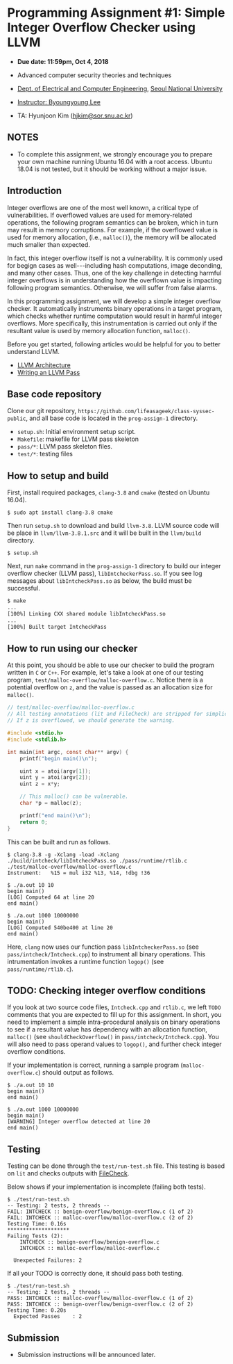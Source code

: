 # Programming Assignment #1: Simple Integer Overflow Checker using LLVM

- **Due date: 11:59pm, Oct 4, 2018**

- Advanced computer security theories and techniques
- [Dept. of Electrical and Computer Engineering](https://ee.snu.ac.kr/en), [Seoul National University](http://snu.ac.kr/index.html)
- [Instructor: Byoungyoung Lee](https://lifeasageek.github.io/)
- TA: Hyunjoon Kim (hjkim@sor.snu.ac.kr)

## NOTES

- To complete this assignment, we strongly encourage you to prepare
your own machine running Ubuntu 16.04 with a root access. Ubuntu 18.04
is not tested, but it should be working without a major issue.

## Introduction

Integer overflows are one of the most well known, a critical type of
vulnerabilities. If overflowed values are used for memory-related
operations, the following program semantics can be broken, which in
turn may result in memory corruptions. For example, if the overflowed
value is used for memory allocation, (i.e., `malloc()`), the memory
will be allocated much smaller than expected.

In fact, this integer overflow itself is not a vulnerability. It is
commonly used for begign cases as well---including hash computations,
image deconding, and many other cases. Thus, one of the key challenge
in detecting harmful integer overflows is in understanding how the
overflown value is impacting following program semantics. Otherwise,
we will suffer from false alarms.

In this programming assignment, we will develop a simple integer
overflow checker. It automatically instruments binary operations in a
target program, which checks whether runtime computation would result
in harmful integer overflows. More specifically, this instrumentation
is carried out only if the resultant value is used by memory
allocation function, `malloc()`.

Before you get started, following articles would be helpful for you to
better understand LLVM.

- [LLVM Architecture](http://www.aosabook.org/en/llvm.html)
- [Writing an LLVM Pass](http://llvm.org/docs/WritingAnLLVMPass.html)

## Base code repository

Clone our git repository,
`https://github.com/lifeasageek/class-syssec-public`, and all base code is
located in the `prog-assign-1` directory.

- `setup.sh`: Initial environment setup script.
- `Makefile`: makefile for LLVM pass skeleton
- `pass/*`: LLVM pass skeleton files.
- `test/*`: testing files

## How to setup and build

First, install required packages, `clang-3.8` and `cmake` (tested on Ubuntu 16.04).

```
$ sudo apt install clang-3.8 cmake
```

Then run `setup.sh` to download and build `llvm-3.8`. LLVM source code
will be place in `llvm/llvm-3.8.1.src` and it will be built in the
`llvm/build` directory.

```
$ setup.sh
```
 
Next, run `make` command in the `prog-assign-1` directory to build our
integer overflow checker (LLVM pass), `libIntcheckerPass.so`.  If you
see log messages about `libIntcheckPass.so` as below, the build must
be successful.

```bash
$ make
...
[100%] Linking CXX shared module libIntcheckPass.so
...
[100%] Built target IntcheckPass
```

## How to run using our checker

At this point, you should be able to use our checker to build the
program written in `C` or `C++`.  For example, let's take a look at
one of our testing program,
`test/malloc-overflow/malloc-overflow.c`. Notice there is a potential
overflow on `z`, and the value is passed as an allocation size for
`malloc()`.

```c
// test/malloc-overflow/malloc-overflow.c
// All testing annotations (lit and FileCheck) are stripped for simplicity.
// If z is overflowed, we should generate the warning.

#include <stdio.h>
#include <stdlib.h>

int main(int argc, const char** argv) {
    printf("begin main()\n");

    uint x = atoi(argv[1]);
    uint y = atoi(argv[2]);
    uint z = x*y;

    // This malloc() can be vulnerable.
    char *p = malloc(z);

    printf("end main()\n");
    return 0;
}
```

This can be built and run as follows.

```
$ clang-3.8 -g -Xclang -load -Xclang ./build/intcheck/libIntcheckPass.so ./pass/runtime/rtlib.c ./test/malloc-overflow/malloc-overflow.c
Instrument:   %15 = mul i32 %13, %14, !dbg !36

$ ./a.out 10 10
begin main()
[LOG] Computed 64 at line 20
end main()

$ ./a.out 1000 10000000
begin main()
[LOG] Computed 540be400 at line 20
end main()
```

Here, `clang` now uses our function pass `libIntcheckerPass.so` (see
`pass/intcheck/Intcheck.cpp`) to instrument all binary
operations. This intrumentation invokes a runtime function `logop()`
(see `pass/runtime/rtlib.c`).

## TODO: Checking integer overflow conditions

If you look at two source code files, `Intcheck.cpp` and `rtlib.c`, we
left `TODO` comments that you are expected to fill up for this
assignment. In short, you need to implement a simple intra-procedural
analysis on binary operations to see if a resultant value has
dependency with an allocation function, `malloc()` (see
`shouldCheckOverflow()` in `pass/intcheck/Intcheck.cpp`). You will
also need to pass operand values to `logop()`, and further check
integer overflow conditions.

If your implementation is correct, running a sample program
(`malloc-overflow.c`) should output as follows.

```
$ ./a.out 10 10
begin main()
end main()

$ ./a.out 1000 10000000
begin main()
[WARNING] Integer overflow detected at line 20
end main()
```

## Testing

Testing can be done through the `test/run-test.sh` file. This testing
is based on `lit` and checks outputs with
[FileCheck](http://llvm.org/docs/CommandGuide/FileCheck.html).

Below shows if your implementation is incomplete (failing both tests).

```
$ ./test/run-test.sh 
-- Testing: 2 tests, 2 threads --
FAIL: INTCHECK :: benign-overflow/benign-overflow.c (1 of 2)
FAIL: INTCHECK :: malloc-overflow/malloc-overflow.c (2 of 2)
Testing Time: 0.16s
********************
Failing Tests (2):
    INTCHECK :: benign-overflow/benign-overflow.c
    INTCHECK :: malloc-overflow/malloc-overflow.c
        
  Unexpected Failures: 2
```

If all your TODO is correctly done, it should pass both testing.

```
$ ./test/run-test.sh 
-- Testing: 2 tests, 2 threads --
PASS: INTCHECK :: malloc-overflow/malloc-overflow.c (1 of 2)
PASS: INTCHECK :: benign-overflow/benign-overflow.c (2 of 2)
Testing Time: 0.20s
  Expected Passes    : 2
```

## Submission

- Submission instructions will be announced later.


